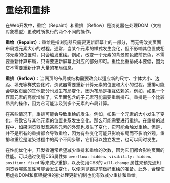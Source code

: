 # 重绘和重排

在Web开发中，重绘（Repaint）和重排（Reflow）是浏览器在处理DOM（文档对象模型）更改时所执行的两个不同的操作。

**重绘（Repaint）**：重绘是指浏览器只需要更新屏幕上的一部分，而无需改变页面布局或元素大小的过程。通常，当某个元素的样式发生变化，但不影响其位置或相邻元素的位置时，只会触发重绘。例如，改变一个元素的背景颜色或前景色，不需要重新计算布局，只需要更新屏幕上对应的部分即可。重绘比重排成本要低，因为它不需要重新计算大量的布局信息。

**重排（Reflow）**：当网页的布局或结构需要改变以适应新的尺寸、字体大小、边距、填充等样式变化时，浏览器需要重新计算元素的位置和大小的过程。重排可能会导致页面的其他部分也发生布局变化，因为布局是相互依赖的。例如，如果一个容器元素的高度增加了，它里面包含的子元素可能需要重新排布。重排是一个比较昂贵的操作，因为它可能涉及到多个元素的布局计算。

在某些情况下，重排可能会导致重绘的发生。例如，如果一个元素的大小发生了变化，导致它与其他元素的位置关系发生变化，那么可能需要进行重排。在重排的过程中，如果浏览器发现某些元素的外观也发生了变化，它可能会触发重绘。但是，并不是所有的重排都会导致重绘，因为有些变化可能只影响布局而不影响外观。重排和重绘是渲染过程中的两个不同步骤，它们可以独立发生，也可以同时发生。

在性能优化中，开发者通常希望减少重排和重绘的次数，因为它们都会影响页面的性能。可以通过使用CSS属性如 `overflow: hidden`、`visibility: hidden`、`position: fixed` 等来减少重排，以及使用CSS的 `will-change` 属性来预先通知浏览器哪些属性可能会发生变化，以便浏览器提前做好重绘的准备。此外，合理使用虚拟DOM和框架提供的批处理更新机制也能有效减少重排和重绘。

